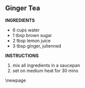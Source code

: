 ## Ginger Tea

**INGREDIENTS**

- 6 cups water
- 1 tbsp brown sugar
- 2 tbsp lemon juice
- 3 tbsp ginger, julienned

**INSTRUCTIONS**

1. mix all ingredients in a saucepan
1. set on medium heat for 30 mins

\newpage
